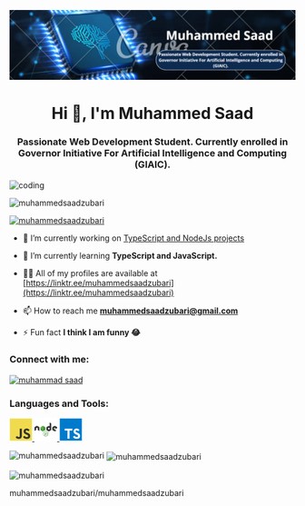 ![logo](https://github.com/muhammedsaadzubari/muhammedsaadzubari/blob/main/Screenshot%202024-05-19%20222724.png)
<h1 align="center">Hi 👋, I'm Muhammed Saad</h1>
<h3 align="center">Passionate Web Development Student. Currently enrolled in Governor Initiative For Artificial Intelligence and Computing (GIAIC).</h3>

<img align="center" alt="coding" width="400" src="https://camo.githubusercontent.com/8a9c7f854df987a0b488caf7b4ca6fb56e368e1a0b85602574da94c19d1c2d2e/68747470733a2f2f70687973696373677572756b756c2e66696c65732e776f726470726573732e636f6d2f323031392f30322f6368617261637465722d312e676966">
<br/>

<p align="left"> <img src="https://komarev.com/ghpvc/?username=muhammedsaadzubari&label=Profile%20views&color=0e75b6&style=flat" alt="muhammedsaadzubari" /> </p>

<p align="left"> <a href="https://github.com/ryo-ma/github-profile-trophy"><img src="https://github-profile-trophy.vercel.app/?username=muhammedsaadzubari" alt="muhammedsaadzubari" /></a> </p>

- 🔭 I’m currently working on [TypeScript and NodeJs projects](https://github.com/muhammedsaadzubari/typescript_and_nodejs_projects.git)

- 🌱 I’m currently learning **TypeScript and JavaScript.**

- 👨‍💻 All of my profiles are available at [https://linktr.ee/muhammedsaadzubari](https://linktr.ee/muhammedsaadzubari)

- 📫 How to reach me **muhammedsaadzubari@gmail.com**

- ⚡ Fun fact **I think I am funny 😂**

<h3 align="left">Connect with me:</h3>
<p align="left">
<a href="https://linkedin.com/in/muhammad saad" target="blank"><img align="center" src="https://raw.githubusercontent.com/rahuldkjain/github-profile-readme-generator/master/src/images/icons/Social/linked-in-alt.svg" alt="muhammad saad" height="30" width="40" /></a>
</p>

<h3 align="left">Languages and Tools:</h3>
<p align="left"> <a href="https://developer.mozilla.org/en-US/docs/Web/JavaScript" target="_blank" rel="noreferrer"> <img src="https://raw.githubusercontent.com/devicons/devicon/master/icons/javascript/javascript-original.svg" alt="javascript" width="40" height="40"/> </a> <a href="https://nodejs.org" target="_blank" rel="noreferrer"> <img src="https://raw.githubusercontent.com/devicons/devicon/master/icons/nodejs/nodejs-original-wordmark.svg" alt="nodejs" width="40" height="40"/> </a> <a href="https://www.typescriptlang.org/" target="_blank" rel="noreferrer"> <img src="https://raw.githubusercontent.com/devicons/devicon/master/icons/typescript/typescript-original.svg" alt="typescript" width="40" height="40"/> </a> </p>

<p><img align="left" src="https://github-readme-stats.vercel.app/api/top-langs?username=muhammedsaadzubari&show_icons=true&locale=en&layout=compact" alt="muhammedsaadzubari" /></p>

<p>&nbsp;<img align="center" src="https://github-readme-stats.vercel.app/api?username=muhammedsaadzubari&show_icons=true&locale=en" alt="muhammedsaadzubari" /></p>

<p><img align="center" src="https://github-readme-streak-stats.herokuapp.com/?user=muhammedsaadzubari&" alt="muhammedsaadzubari" /></p>muhammedsaadzubari/muhammedsaadzubari
